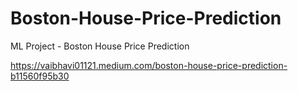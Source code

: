 # Boston-House-Price-Prediction
ML Project - Boston House Price Prediction

https://vaibhavi01121.medium.com/boston-house-price-prediction-b11560f95b30
